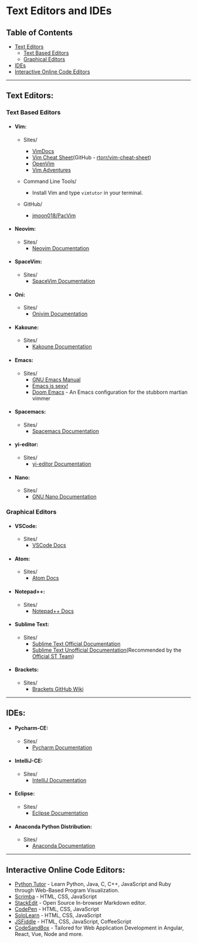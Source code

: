 # Text Editors and IDEs

## Table of Contents
- [Text Editors](#text-editors)
	- [Text Based Editors](#text-based-editors)
	- [Graphical Editors](#graphical-editors)
- [IDEs](#ides)
- [Interactive Online Code Editors](#interactive-online-code-editors)

---

## Text Editors:
### Text Based Editors
* #### Vim:
	* Sites/
		* [VimDocs](http://vimdoc.sourceforge.net/)
		* [Vim Cheat Sheet](https://vim.rtorr.com/)(GitHub - [rtorr/vim-cheat-sheet](https://github.com/rtorr/vim-cheat-sheet))
		* [OpenVim](https://openvim.com/)
		* [Vim Adventures](https://vim-adventures.com/)

	* Command Line Tools/
		* Install Vim and type `vimtutor` in your terminal.

	* GitHub/
		* [jmoon018/PacVim](https://github.com/jmoon018/PacVim)

* #### Neovim:
	* Sites/
		* [Neovim Documentation](https://neovim.io/)

* #### SpaceVim:
	* Sites/
		* [SpaceVim Documentation](https://spacevim.org/documentation/)

* #### Oni:
	* Sites/
		* [Onivim Documentation](https://github.com/onivim/oni)

* #### Kakoune:
	* Sites/
		* [Kakoune Documentation](https://github.com/mawww/kakoune/)
	
* #### Emacs:
	* Sites/
		* [GNU Emacs Manual](http://www.gnu.org/software/emacs/manual/html_node/emacs/index.html)
		* [Emacs is sexy!](https://emacs.sexy/#resources)
		* [Doom Emacs](https://github.com/hlissner/doom-emacs) - An Emacs configuration for the stubborn martian vimmer

* #### Spacemacs:
	* Sites/
		* [Spacemacs Documentation](http://spacemacs.org/)

* #### yi-editor:
	* Sites/
		* [yi-editor Documentation](https://github.com/yi-editor/yi)

* #### Nano:
	* Sites/
		* [GNU Nano Documentation](https://www.nano-editor.org/docs.php)

### Graphical Editors
* #### VSCode:
	* Sites/
		* [VSCode Docs](https://docs.microsoft.com/en-us/visualstudio/)

* #### Atom:
	* Sites/
		* [Atom Docs](https://atom.io/docs)

* #### Notepad++:
	* Sites/
		* [Notepad++ Docs](https://npp-user-manual.org/)
		
* #### Sublime Text:
	* Sites/
		* [Sublime Text Official Documentation](https://www.sublimetext.com/docs/3/)
		* [Sublime Text Unofficial Documentation](https://sublime-text-unofficial-documentation.readthedocs.io/en/latest/)(Recommended by the [Official ST Team](https://www.sublimetext.com/docs/3/))
		
* #### Brackets:
    * Sites/
        * [Brackets GitHub Wiki](https://github.com/adobe/brackets/wiki)

---

## IDEs:
* #### Pycharm-CE:
	* Sites/
		* [Pycharm Documentation](https://www.jetbrains.com/pycharm/documentation/)

* #### IntelliJ-CE:
	* Sites/
		* [IntelliJ Documentation](https://www.jetbrains.com/idea/documentation/)

* #### Eclipse:
	* Sites/
		* [Eclipse Documentation](https://www.eclipse.org/)

* #### Anaconda Python Distribution:
	* Sites/
		* [Anaconda Documentation](https://www.anaconda.com/distribution/)

---

## Interactive Online Code Editors:
* [Python Tutor](http://pythontutor.com/) - Learn Python, Java, C, C++, JavaScript and Ruby through Web-Based Program Visualization.
* [Scrimba](https://scrimba.com/c/cKp6LhL) - HTML, CSS, JavaScript
* [StackEdit](https://stackedit.io/) - Open Source In-browser Markdown editor.
* [CodePen](https://codepen.io/) - HTML, CSS, JavaScript
* [SoloLearn](https://code.sololearn.com/#html) - HTML, CSS, JavaScript
* [JSFiddle](https://jsfiddle.net) - HTML, CSS, JavaScript, CoffeeScript
* [CodeSandBox](https://codesandbox.io/) - Tailored for Web Application Development in Angular, React, Vue, Node and more.
